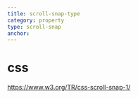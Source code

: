 ```yaml
---
title: scroll-snap-type
category: property
type: scroll-snap
anchor: 
---
```


# css

<https://www.w3.org/TR/css-scroll-snap-1/>
